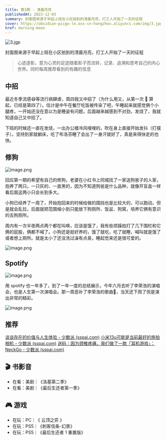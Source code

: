 ```yaml
---
title: 第3期 - 清晨月亮
publishedAt: 2023-12-03
summary: 封面图来源于早起上班在小区拍到的清晨月亮，打工人开始了一天的征程
cover: https://obsidian-picgo-le.oss-cn-hangzhou.aliyuncs.com/img/3.jpg
href: morning-moon
---
```

![3.jgp](https://obsidian-picgo-le.oss-cn-hangzhou.aliyuncs.com/img/3.jpg)

封面图来源于早起上班在小区拍到的清晨月亮，打工人开始了一天的征程

>心迹逐影，意为心灵的足迹随着影子而流转，记录、追溯和思考自己的内心世界。同时每周推荐看到的有趣的信息

## 中招

最近冬季流感😷等流行病肆虐，周四我又中招了（为什么用又，从第一次 🐑 算起，已经是第四了）。估计是中午在餐厅吃饭被传染了吧，午睡起来就感觉俩个小腿疼，一开始还没在意以为是睡姿有问题，后面越来越感到不对劲，发烧了，我就知道自己又中招了。

下班的时候还一直在发烧，一出办公楼冷风嗖嗖的，吹在身上直接开始发抖（打摆子）。坚持到家就躺床，吃了布洛芬睡了会出了一身汗就好了，真是来得快走的也快。

## 修狗

![image.png](https://obsidian-picgo-le.oss-cn-hangzhou.aliyuncs.com/img/20231201155911.png)

回应第一期的希望有自己的修狗，老婆在小红书上同城找了一家送狗崽子的人家，抱养了两只。一只灰的、一直黑的，因为不知道狗爸是什么品种，就像开盲盒一样看后面这两小只会长到多大。

小狗已经养了一周了，开始抱回来的时候给做的围挡也是比较大的，可以跑动，但是就会乱拉，后面就把范围缩小到只能放下狗厕所、饭盆、狗窝，培养它俩有意识的去狗厕所。

周内有一次半夜两点两个都在叫唤，应该是饿了，我有些烦躁拍打了几下围栏和它俩的屁股，俩都不喊了。小狗还是挺好养的，饿了就吃，吃了就睡，喊叫就是饿了或者想上厕所。就是太小了还没洗过澡有点臭，睡起觉来还是很可爱的。

![image.png](https://obsidian-picgo-le.oss-cn-hangzhou.aliyuncs.com/img/20231201161710.png)

## Spotify

![image.png](https://obsidian-picgo-le.oss-cn-hangzhou.aliyuncs.com/img/20231201162330.png)

用 spotify 也一年多了，到了一年一度的总结展示，今年六月去听了李荣浩的演唱会，也是人生第一次演唱会。那一周恶补了李荣浩的歌曲🎵，当天还下雨了但是演出非常的精彩。

![image.png](https://obsidian-picgo-le.oss-cn-hangzhou.aliyuncs.com/img/20231201163717.png)

## 推荐

[谈谈存在的价值与人生体验 - 少数派 (sspai.com)](https://sspai.com/post/83743)
[小米13u可能是当前最好的旅拍相机 - 少数派 (sspai.com)](https://sspai.com/post/84372)
[送码｜因为颈椎疼痛，我们做了一款「耳机游戏」：NeckGo - 少数派 (sspai.com)](https://sspai.com/post/84584)

## 🎬 书影音

+ 在看：美剧｜《洛基第二季》
+ 在看：美剧｜《最后生还者第一季》

## 🎮 游戏

+ 在玩：PC｜《 云顶之弈 》
+ 在玩：PS5｜《刺客信条-幻景》
+ 在玩：PS5｜《最后生还者 1 重置版》
